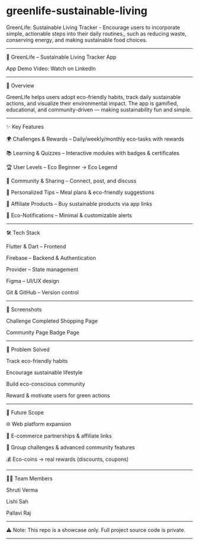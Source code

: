# greenlife-sustainable-living
GreenLife: Sustainable Living Tracker - Encourage users to incorporate simple, actionable steps into their daily routines,, such as reducing waste, conserving energy, and making sustainable food choices.

---

🌱 GreenLife – Sustainable Living Tracker App

App Demo Video: Watch on LinkedIn


---

🚀 Overview

GreenLife helps users adopt eco-friendly habits, track daily sustainable actions, and visualize their environmental impact.
The app is gamified, educational, and community-driven — making sustainability fun and simple.


---

✨ Key Features

🌍 Challenges & Rewards – Daily/weekly/monthly eco-tasks with rewards

📚 Learning & Quizzes – Interactive modules with badges & certificates

🏆 User Levels – Eco Beginner → Eco Legend

👥 Community & Sharing – Connect, post, and discuss

🥗 Personalized Tips – Meal plans & eco-friendly suggestions

🛒 Affiliate Products – Buy sustainable products via app links

🔔 Eco-Notifications – Minimal & customizable alerts



---

🛠️ Tech Stack

Flutter & Dart – Frontend

Firebase – Backend & Authentication

Provider – State management

Figma – UI/UX design

Git & GitHub – Version control



---

📸 Screenshots

Challenge Completed	Shopping Page

	


Community Page	Badge Page

	



---

🎯 Problem Solved

Track eco-friendly habits

Encourage sustainable lifestyle

Build eco-conscious community

Reward & motivate users for green actions



---

🌱 Future Scope

🌐 Web platform expansion

🤝 E-commerce partnerships & affiliate links

👥 Group challenges & advanced community features

💰 Eco-coins → real rewards (discounts, coupons)



---

👩‍💻 Team Members

Shruti Verma

Lishi Sah

Pallavi Raj



---

⚠️ Note: This repo is a showcase only. Full project source code is private.


---

